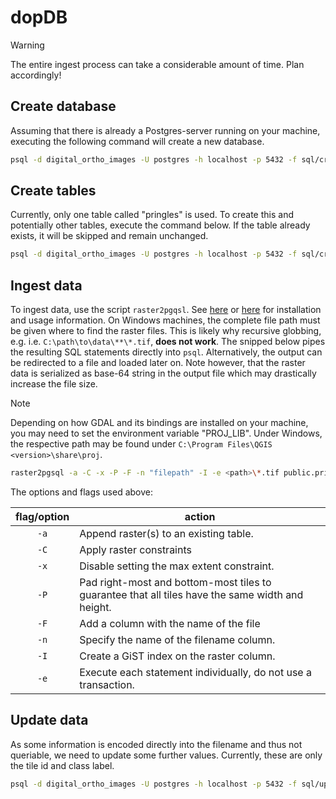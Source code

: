 # dopDB

> [!WARNING]
> The entire ingest process can take a considerable amount of time. Plan accordingly!

## Create database

Assuming that there is already a Postgres-server running on your machine, executing the following command will create a new database.

```bash
psql -d digital_ortho_images -U postgres -h localhost -p 5432 -f sql/create_database.sql
```

## Create tables

Currently, only one table called "pringles" is used. To create this and potentially other tables, execute the command below.
If the table already exists, it will be skipped and remain unchanged.

```bash
psql -d digital_ortho_images -U postgres -h localhost -p 5432 -f sql/create_database.sql
```

## Ingest data

To ingest data, use the script `raster2pgqsl`. See [here](https://postgis.net/docs/using_raster_dataman.html) or [here](https://postgis.net/workshops/de/postgis-intro/rasters.html) for installation and usage information. On Windows machines, the complete file path must be given where to find the raster files. This is likely why recursive globbing, e.g. i.e. `C:\path\to\data\**\*.tif`, **does not work**. The snipped below pipes the resulting SQL statements directly into `psql`. Alternatively, the output can be redirected to a file and loaded later on. Note however, that the raster data is serialized as base-64 string in the output file which may drastically increase the file size.

> [!NOTE]
> Depending on how GDAL and its bindings are installed on your machine, you may need to set the environment variable "PROJ_LIB". Under Windows, the respective path may be found under `C:\Program Files\QGIS <version>\share\proj`.

```bash
raster2pgsql -a -C -x -P -F -n "filepath" -I -e <path>\*.tif public.pringles | psql psql -d digital_ortho_images -U postgres -h localhost -p 5432
```

The options and flags used above:

| **flag/option** | **action**                                                                                       |
|:---------------:|--------------------------------------------------------------------------------------------------|
|       `-a`      | Append raster(s) to an existing table.                                                           |
|       `-C`      | Apply raster constraints                                                                         |
|       `-x`      | Disable setting the max extent constraint.                                                       |
|       `-P`      | Pad right-most and bottom-most tiles to guarantee that all tiles have the same width and height. |
|       `-F`      | Add a column with the name of the file                                                           |
|       `-n`      | Specify the name of the filename column.                                                         |
|       `-I`      | Create a GiST index on the raster column.                                                        |
|       `-e`      | Execute each statement individually, do not use a transaction.                                   |

## Update data

As some information is encoded directly into the filename and thus not queriable, we need to update some further values. Currently, these are only the tile id and class label.

```bash
psql -d digital_ortho_images -U postgres -h localhost -p 5432 -f sql/update_columns.sql
```
